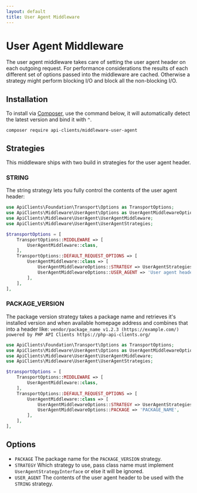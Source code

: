 ```yaml
---
layout: default
title: User Agent Middleware
---
```


# User Agent Middleware

The user agent middleware takes care of setting the user agent header on each outgoing request. For performance 
considerations the results of each different set of options passed into the middleware are cached. Otherwise a strategy 
might perform blocking I/O and block all the non-blocking I/O.

## Installation

To install via [Composer](http://getcomposer.org/), use the command below, it will automatically detect the latest version and bind it with `^`.

```
composer require api-clients/middleware-user-agent 
```

## Strategies

This middleware ships with two build in strategies for the user agent header.

### STRING

The string strategy lets you fully control the contents of the user agent header:

```php
use ApiClients\Foundation\Transport\Options as TransportOptions;
use ApiClients\Middleware\UserAgent\Options as UserAgentMiddlewareOptions;
use ApiClients\Middleware\UserAgent\UserAgentMiddleware;
use ApiClients\Middleware\UserAgent\UserAgentStrategies;

$transportOptions = [
    TransportOptions::MIDDLEWARE => [
        UserAgentMiddleware::class,
    ],
    TransportOptions::DEFAULT_REQUEST_OPTIONS => [
        UserAgentMiddleware::class => [
            UserAgentMiddlewareOptions::STRATEGY => UserAgentStrategies::STRING,
            UserAgentMiddlewareOptions::USER_AGENT => 'User agent header contents',
        ],
    ],
],
```

### PACKAGE_VERSION

The package version strategy takes a package name and retrieves it's installed version and when available homepage 
address and combines that into a header like: 
`vendor/package_name v1.2.3 (https://example.com/) powered by PHP API Clients https://php-api-clients.org/`

```php
use ApiClients\Foundation\Transport\Options as TransportOptions;
use ApiClients\Middleware\UserAgent\Options as UserAgentMiddlewareOptions;
use ApiClients\Middleware\UserAgent\UserAgentMiddleware;
use ApiClients\Middleware\UserAgent\UserAgentStrategies;

$transportOptions = [
    TransportOptions::MIDDLEWARE => [
        UserAgentMiddleware::class,
    ],
    TransportOptions::DEFAULT_REQUEST_OPTIONS => [
        UserAgentMiddleware::class => [
            UserAgentMiddlewareOptions::STRATEGY => UserAgentStrategies::PACKAGE_VERSION,
            UserAgentMiddlewareOptions::PACKAGE => 'PACKAGE_NAME',
        ],
    ],
],
```

## Options

- `PACKAGE` The package name for the `PACKAGE_VERSION` strategy.
- `STRATEGY` Which strategy to use, pass class name must implement `UserAgentStrategyInterface` or else it will be ignored.
- `USER_AGENT` The contents of the user agent header to be used with the `STRING` strategy.
